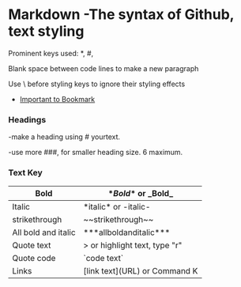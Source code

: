 # Markdown -The syntax of Github, text styling

  Prominent keys used: *, #, 
  
  Blank space between code lines to make a new paragraph 
  
  Use \ before styling keys to ignore their styling effects

* [Important to Bookmark](https://docs.github.com/en/github/writing-on-github/basic-writing-and-formatting-syntax)

### Headings 
 -make a heading using \# yourtext.
 
 -use more ###, for smaller heading size. 6 maximum.
 
 
 ### Text Key
 Bold | \**Bold** or \_Bold_
 ----- | -----
 Italic | \*italic* or \-italic-
 strikethrough | \~~strikethrough~~
 All bold and italic | \*\*\*allboldanditalic\*\*\*
 Quote text | \> or highlight text, type "r"
 Quote code | \`code text\`
 Links | \[link text](URL) or Command K
  
  
  

  
  
  
  
  
